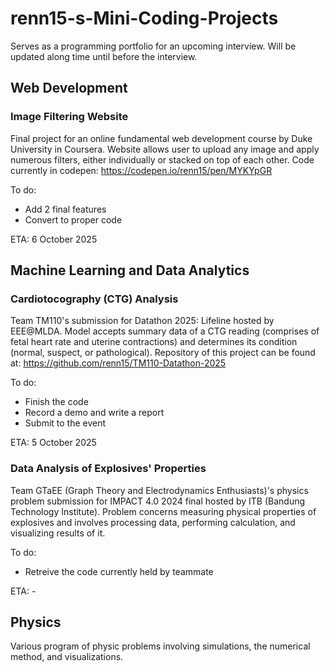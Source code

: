 # renn15-s-Mini-Coding-Projects
Serves as a programming portfolio for an upcoming interview. Will be updated along time until before the interview.

## Web Development
### Image Filtering Website
Final project for an online fundamental web development course by Duke University in Coursera. Website allows user to upload any image and apply numerous filters, either individually or stacked on top of each other. Code currently in codepen: https://codepen.io/renn15/pen/MYKYpGR

To do: 
- Add 2 final features
- Convert to proper code

ETA: 6 October 2025

## Machine Learning and Data Analytics
### Cardiotocography (CTG) Analysis
Team TM110's submission for Datathon 2025: Lifeline hosted by EEE@MLDA. Model accepts summary data of a CTG reading (comprises of fetal heart rate and uterine contractions) and determines its condition (normal, suspect, or pathological). Repository of this project can be found at: https://github.com/renn15/TM110-Datathon-2025

To do:
- Finish the code
- Record a demo and write a report
- Submit to the event

ETA: 5 October 2025

### Data Analysis of Explosives' Properties
Team GTaEE (Graph Theory and Electrodynamics Enthusiasts)'s physics problem submission for IMPACT 4.0 2024 final hosted by ITB (Bandung Technology Institute). Problem concerns measuring physical properties of explosives and involves processing data, performing calculation, and visualizing results of it.

To do:
- Retreive the code currently held by teammate

ETA: -

## Physics
Various program of physic problems involving simulations, the numerical method, and visualizations.
